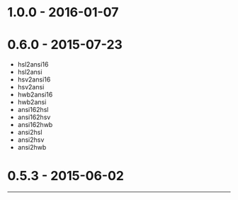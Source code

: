 # 1.0.0 - 2016-01-07


# 0.6.0 - 2015-07-23

  - hsl2ansi16
  - hsl2ansi
  - hsv2ansi16
  - hsv2ansi
  - hwb2ansi16
  - hwb2ansi
  - ansi162hsl
  - ansi162hsv
  - ansi162hwb
  - ansi2hsl
  - ansi2hsv
  - ansi2hwb

# 0.5.3 - 2015-06-02


---

